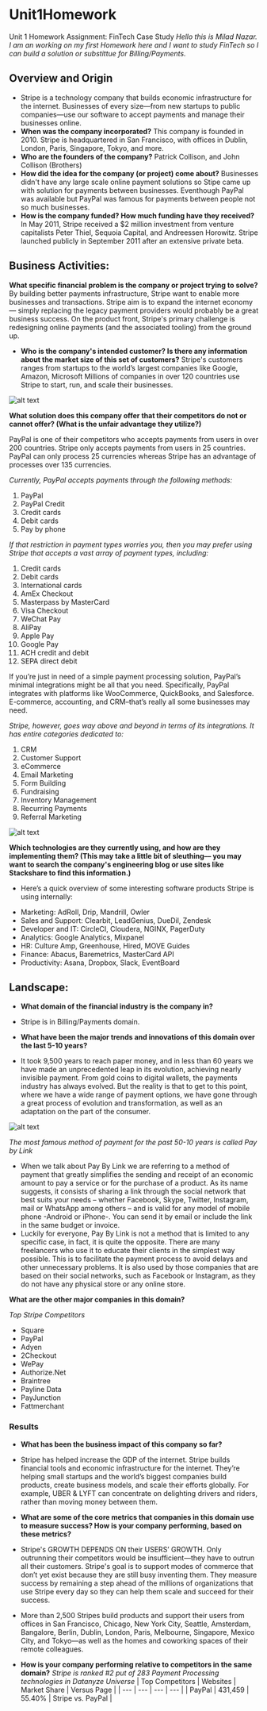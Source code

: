 # Unit1Homework
Unit 1 Homework Assignment: FinTech Case Study
*Hello this is Milad Nazar. I am an working on my first Homework here and I want to study FinTech so I can build a solution or substittue for Billing/Payments.*
## Overview and Origin

* Stripe is a technology company that builds economic infrastructure for the internet. Businesses of every size—from new startups to public companies—use our software to accept payments and manage their businesses online.
* **When was the company incorporated?**
This company is founded in 2010. Stripe is headquartered in San Francisco, with offices in Dublin, London, Paris, Singapore, Tokyo, and more.
* **Who are the founders of the company?**
Patrick Collison, and John Collison (Brothers)
* **How did the idea for the company (or project) come about?**
Businesses didn't have any large scale online payment solutions so Stipe came up with solution for payments between businesses. Eventhough PayPal was available but PayPal was famous for payments between people not so much businesses. 
* **How is the company funded? How much funding have they received?**
In May 2011, Stripe received a $2 million investment from venture capitalists Peter Thiel, Sequoia Capital, and Andreessen Horowitz. Stripe launched publicly in September 2011 after an extensive private beta.

## Business Activities:
**What specific financial problem is the company or project trying to solve?**
By building better payments infrastructure, Stripe want to enable more businesses and transactions. Stripe aim is to expand the internet economy — simply replacing the legacy payment providers would probably be a great business success.
On the product front, Stripe's primary challenge is redesigning online payments (and the associated tooling) from the ground up. 
* **Who is the company's intended customer?  Is there any information about the market size of this set of customers?**
Stripe's customers ranges from startups to the world’s largest companies like Google, Amazon, Microsoft
Millions of companies in over 120 countries use Stripe to start, run, and scale their businesses.

![alt text](Customers.jpg)

**What solution does this company offer that their competitors do not or cannot offer? (What is the unfair advantage they utilize?)**

PayPal is one of their competitors who accepts payments from users in over 200 countries. Stripe only accepts payments from users in 25 countries. PayPal can only process 25 currencies whereas Stripe has an advantage of processes over 135 currencies.

*Currently, PayPal accepts payments through the following methods:*

1. PayPal
2. PayPal Credit
3. Credit cards
4. Debit cards
5. Pay by phone

*If that restriction in payment types worries you, then you may prefer using Stripe that accepts a vast array of payment types, including:*

1. Credit cards
2. Debit cards
3. International cards
4. AmEx Checkout
5. Masterpass by MasterCard
6. Visa Checkout
7. WeChat Pay
8. AliPay
9. Apple Pay
10. Google Pay
11. ACH credit and debit
12. SEPA direct debit

If you’re just in need of a simple payment processing solution, PayPal’s minimal integrations might be all that you need. Specifically, PayPal integrates with platforms like WooCommerce, QuickBooks, and Salesforce. E-commerce, accounting, and CRM–that’s really all some businesses may need.

*Stripe, however, goes way above and beyond in terms of its integrations. It has entire categories dedicated to:*
1. CRM
2. Customer Support
3. eCommerce
4. Email Marketing
5. Form Building
6. Fundraising
7. Inventory Management
8. Recurring Payments
9. Referral Marketing

![alt text](Integrations.jpg)

**Which technologies are they currently using, and how are they implementing them? (This may take a little bit of sleuthing–– you may want to search the company's engineering blog or use sites like Stackshare to find this information.)**
* Here’s a quick overview of some interesting software products Stripe is using internally:

- Marketing: AdRoll, Drip, Mandrill, Owler
- Sales and Support: Clearbit, LeadGenius, DueDil, Zendesk
- Developer and IT: CircleCI, Cloudera, NGINX, PagerDuty
- Analytics: Google Analytics, Mixpanel
- HR: Culture Amp, Greenhouse, Hired, MOVE Guides
- Finance: Abacus, Baremetrics, MasterCard API
- Productivity: Asana, Dropbox, Slack, EventBoard


## Landscape:

* **What domain of the financial industry is the company in?**
* Stripe is in Billing/Payments domain.

* **What have been the major trends and innovations of this domain over the last 5-10 years?**
* It took 9,500 years to reach paper money, and in less than 60 years we have made an unprecedented leap in its evolution, achieving nearly invisible payment.
From gold coins to digital wallets, the payments industry has always evolved. But the reality is that to get to this point, where we have a wide range of payment options, we have gone through a great process of evolution and transformation, as well as an adaptation on the part of the consumer.

![alt text](Payment.jpg)

*The most famous method of payment for the past 50-10 years is called Pay by Link*
* When we talk about Pay By Link we are referring to a method of payment that greatly simplifies the sending and receipt of an economic amount to pay a service or for the purchase of a product.
As its name suggests, it consists of sharing a link through the social network that best suits your needs – whether Facebook, Skype, Twitter, Instagram, mail or WhatsApp among others – and is valid for any model of mobile phone -Android or iPhone-. You can send it by email or include the link in the same budget or invoice.
* Luckily for everyone, Pay By Link is not a method that is limited to any specific case, in fact, it is quite the opposite. There are many freelancers who use it to educate their clients in the simplest way possible. This is to facilitate the payment process to avoid delays and other unnecessary problems. It is also used by those companies that are based on their social networks, such as Facebook or Instagram, as they do not have any physical store or any online store.

**What are the other major companies in this domain?**

*Top Stripe Competitors*

- Square
- PayPal
- Adyen
- 2Checkout
- WePay
- Authorize.Net
- Braintree
- Payline Data
- PayJunction
- Fattmerchant

### Results
* **What has been the business impact of this company so far?**
* Stripe has helped increase the GDP of the internet. Stripe builds financial tools and economic infrastructure for the internet. They’re helping small startups and the world’s biggest companies build products, create business models, and scale their efforts globally. For example, UBER & LYFT can concentrate on delighting drivers and riders, rather than moving money between them. 

* **What are some of the core metrics that companies in this domain use to measure success? How is your company performing, based on these metrics?**
* Stripe's GROWTH DEPENDS ON their USERS’ GROWTH. Only outrunning their competitors would be insufficient—they have to outrun all their customers. Stripe's goal is to support modes of commerce that don’t yet exist because they are still busy inventing them. They measure success by remaining a step ahead of the millions of organizations that use Stripe every day so they can help them scale and succeed for their success.
* More than 2,500 Stripes build products and support their users from offices in San Francisco, Chicago, New York City, Seattle, Amsterdam, Bangalore, Berlin, Dublin, London, Paris, Melbourne, Singapore, Mexico City, and Tokyo—as well as the homes and coworking spaces of their remote colleagues.

* **How is your company performing relative to competitors in the same domain?**
*Stripe is ranked #2 put of 283 Payment Processing technologies in Datanyze Universe*
| Top Competitors | Websites | Market Share | Versus Page       |
| --- | --- | --- | --- |
| PayPal          | 431,459  | 55.40%       | Stripe vs. PayPal |
